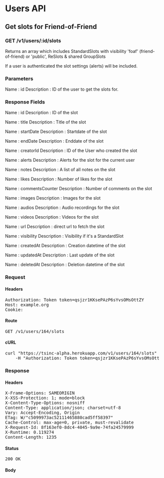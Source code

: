 # Users API

## Get slots for Friend-of-Friend

### GET /v1/users/:id/slots

Returns an array which includes StandardSlots with visibility &#39;foaf&#39; (friend-of-friend) or &#39;public&#39;, ReSlots &amp; shared GroupSlots

If a user is authenticated the slot settings (alerts) will be included.

### Parameters

Name : id
Description : ID of the user to get the slots for.


### Response Fields

Name : id
Description : ID of the slot

Name : title
Description : Title of the slot

Name : startDate
Description : Startdate of the slot

Name : endDate
Description : Enddate of the slot

Name : creatorId
Description : ID of the User who created the slot

Name : alerts
Description : Alerts for the slot for the current user

Name : notes
Description : A list of all notes on the slot

Name : likes
Description : Number of likes for the slot

Name : commentsCounter
Description : Number of comments on the slot

Name : images
Description : Images for the slot

Name : audios
Description : Audio recordings for the slot

Name : videos
Description : Videos for the slot

Name : url
Description : direct url to fetch the slot

Name : visibility
Description : Visibility if it&#39;s a StandardSlot

Name : createdAt
Description : Creation datetime of the slot

Name : updatedAt
Description : Last update of the slot

Name : deletedAt
Description : Deletion datetime of the slot

### Request

#### Headers

<pre>Authorization: Token token=qsjzr1KKsePAzP6sYvsOMsOttZY
Host: example.org
Cookie: </pre>

#### Route

<pre>GET /v1/users/164/slots</pre>

#### cURL

<pre class="request">curl &quot;https://tsinc-alpha.herokuapp.com/v1/users/164/slots&quot; -X GET \
	-H &quot;Authorization: Token token=qsjzr1KKsePAzP6sYvsOMsOttZY&quot;</pre>

### Response

#### Headers

<pre>X-Frame-Options: SAMEORIGIN
X-XSS-Protection: 1; mode=block
X-Content-Type-Options: nosniff
Content-Type: application/json; charset=utf-8
Vary: Accept-Encoding, Origin
ETag: W/&quot;c5099973ac52111465880cad5ff58397&quot;
Cache-Control: max-age=0, private, must-revalidate
X-Request-Id: 8f163ef0-8dc4-4045-9a9e-74fa24579999
X-Runtime: 0.119274
Content-Length: 1235</pre>

#### Status

<pre>200 OK</pre>

#### Body

```javascript

```
